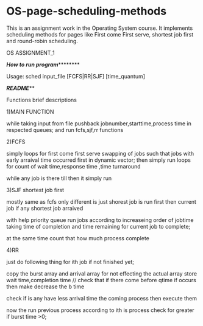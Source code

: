 # OS-page-scheduling-methods
This is an assignment work in the Operating System course. It implements scheduling methods for pages like First come First serve, shortest job first and round-robin scheduling.



OS ASSIGNMENT_1

***********How to run program*******************



Usage: sched input_file [FCFS|RR|SJF] [time_quantum]




*************README***************


Functions brief descriptions



1)MAIN FUNCTION

 while taking input from file pushback jobnumber,starttime,process time in respected queues;
 and run fcfs,sjf,rr functions 

2)FCFS

simply loops for first come first serve
swapping of jobs such that jobs with early arraival time occurred first in dynamic vector;
then simply run loops for count of wait time,response time ,time turnaround

while any job is there till then it simply run

3)SJF
shortest job first

mostly same as fcfs 
only different is just shorest job is run first then current job if any shortest job arraived

with help priority queue run jobs according to increaseing order of jobtime taking time of completion and time remaining for current job
to complete;

at the same time count that how much process complete  


4)RR


just do following thing for ith job if not finished yet;

copy the burst array and arrival array 
 for not effecting the actual array 
store wait time,completion time
// check that if there come before qtime
        if occurs then make decrease the b time
       
      
 
 check 
 if is any have less arrival time 
the coming process then execute them    

 now the run previous process according to 
ith is process check for greater if burst time >0;







